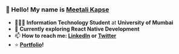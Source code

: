 ### 👋 Hello! My name is [Meetali Kapse](https://meetalik8.github.io/portfolio/)

-   👩🏾‍💻 **Information Technology Student** at **University of Mumbai**
-   🌱 **Currently exploring React Native Development**
-   📫 **How to reach me: [LinkedIn](https://www.linkedin.com/in/meetalikapse/) or [Twitter](https://twitter.com/meetsshutup)**
-   ⭐ **[Portfolio](http://meetalikapse.me/)!**
